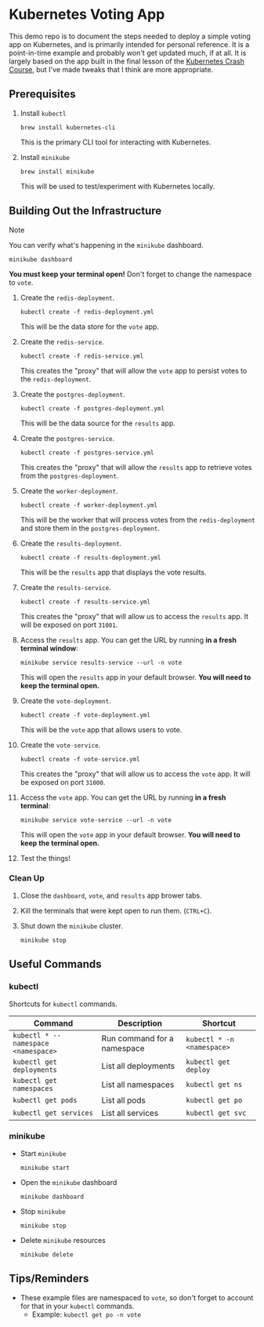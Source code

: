 # Kubernetes Voting App

This demo repo is to document the steps needed to deploy a simple voting app on Kubernetes, and is primarily intended for personal reference. It is a point-in-time example and probably won't get updated much, if at all. It is largely based on the app built in the final lesson of the [Kubernetes Crash Course](https://www.youtube.com/watch?v=XuSQU5Grv1g), but I've made tweaks that I think are more appropriate.

## Prerequisites

1. Install `kubectl`
      ```
      brew install kubernetes-cli
      ```

      This is the primary CLI tool for interacting with Kubernetes.

2. Install `minikube`
      ```
      brew install minikube
      ```

      This will be used to test/experiment with Kubernetes locally.


## Building Out the Infrastructure

> [!NOTE]
> You can verify what's happening in the `minikube` dashboard.
> ```
> minikube dashboard
> ```
>
> **You must keep your terminal open!** Don't forget to change the namespace to `vote`.
>

1. Create the `redis-deployment`.
    ```
    kubectl create -f redis-deployment.yml
    ```

    This will be the data store for the `vote` app.

2. Create the `redis-service`.
    ```
    kubectl create -f redis-service.yml
    ```

    This creates the "proxy" that will allow the `vote` app to persist votes to the `redis-deployment`.

3. Create the `postgres-deployment`.
    ```
    kubectl create -f postgres-deployment.yml
    ```

    This will be the data source for the `results` app.

4. Create the `postgres-service`.
    ```
    kubectl create -f postgres-service.yml
    ```

    This creates the "proxy" that will allow the `results` app to retrieve votes from the `postgres-deployment`.

5. Create the `worker-deployment`.
    ```
    kubectl create -f worker-deployment.yml
    ```

    This will be the worker that will process votes from the `redis-deployment` and store them in the `postgres-deployment`.

6. Create the `results-deployment`.
    ```
    kubectl create -f results-deployment.yml
    ```

    This will be the `results` app that displays the vote results.

7. Create the `results-service`.
    ```
    kubectl create -f results-service.yml
    ```

    This creates the "proxy" that will allow us to access the `results` app. It will be exposed on port `31001`.

8. Access the `results` app. You can get the URL by running **in a fresh terminal window**:
    ```
    minikube service results-service --url -n vote
    ```

    This will open the `results` app in your default browser. **You will need to keep the terminal open.**

9. Create the `vote-deployment`.
    ```
    kubectl create -f vote-deployment.yml
    ```

    This will be the `vote` app that allows users to vote.

10. Create the `vote-service`.
    ```
    kubectl create -f vote-service.yml
    ```

    This creates the "proxy" that will allow us to access the `vote` app. It will be exposed on port `31000`.

11. Access the `vote` app. You can get the URL by running **in a fresh terminal**:
    ```
    minikube service vote-service --url -n vote
    ```

    This will open the `vote` app in your default browser. **You will need to keep the terminal open.**

12. Test the things!

### Clean Up

1. Close the `dashboard`, `vote`, and `results` app brower tabs.

2. Kill the terminals that were kept open to run them. (`CTRL+C`).

3. Shut down the `minikube` cluster.
    ```
    minikube stop
    ```

## Useful Commands

### kubectl

Shortcuts for `kubectl` commands.

| Command | Description | Shortcut |
|-|-|-|
| `kubectl * --namespace <namespace>` | Run command for a namespace | `kubectl * -n <namespace>` |
| `kubectl get deployments` | List all deployments | `kubectl get deploy` |
| `kubectl get namespaces` | List all namespaces | `kubectl get ns` |
| `kubectl get pods` | List all pods | `kubectl get po` |
| `kubectl get services` | List all services | `kubectl get svc` |

### minikube
* Start `minikube`
    ```
    minikube start
    ```

* Open the `minikube` dashboard
    ```
    minikube dashboard
    ```

* Stop `minikube`
    ```
    minikube stop
    ```

* Delete `minikube` resources
    ```
    minikube delete
    ```

## Tips/Reminders

* These example files are namespaced to `vote`, so don't forget to account for that in your `kubectl` commands.
  * Example: `kubectl get po -n vote`